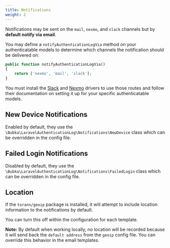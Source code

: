 ```yaml
---
title: Notifications
weight: 2
---
```


Notifications may be sent on the `mail`, `nexmo`, and `slack` channels but by **default notify via email**.

You may define a `notifyAuthenticationLogVia` method  on your authenticatable models to determine which channels the notification should be delivered on:

```php
public function notifyAuthenticationLogVia()
{
    return ['nexmo', 'mail', 'slack'];
}
```

You must install the [Slack](https://laravel.com/docs/8.x/notifications#routing-slack-notifications) and [Nexmo](https://laravel.com/docs/8.x/notifications#routing-sms-notifications) drivers to use those routes and follow their documentation on setting it up for your specific authenticatable models.

## New Device Notifications

Enabled by default, they use the `\Bubka\LaravelAuthenticationLog\Notifications\NewDevice` class which can be overridden in the config file.

## Failed Login Notifications

Disabled by default, they use the `\Bubka\LaravelAuthenticationLog\Notifications\FailedLogin` class which can be overridden in the config file.

## Location

If the `torann/geoip` package is installed, it will attempt to include location information to the notifications by default.

You can turn this off within the configuration for each template.

**Note:** By default when working locally, no location will be recorded because it will send back the `default address` from the `geoip` config file. You can override this behavior in the email templates.
